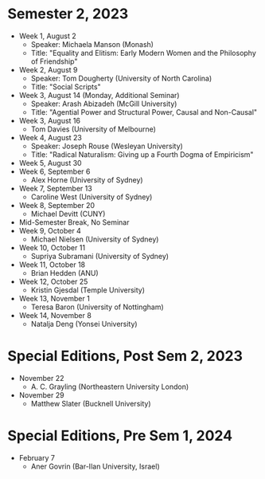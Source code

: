 # Semester 2, 2023

* Week 1, August 2
  * Speaker: Michaela Manson (Monash)
  * Title: "Equality and Elitism: Early Modern Women and the Philosophy of Friendship"
* Week 2, August 9
  * Speaker: Tom Dougherty (University of North Carolina)
  * Title: "Social Scripts"
* Week 3, August 14 (Monday, Additional Seminar)
  * Speaker: Arash Abizadeh (McGill University)
  * Title: "Agential Power and Structural Power, Causal and Non-Causal"
* Week 3, August 16
  * Tom Davies (University of Melbourne)
* Week 4, August 23
  * Speaker: Joseph Rouse (Wesleyan University)
  * Title: "Radical Naturalism: Giving up a Fourth Dogma of Empiricism"
* Week 5, August 30
* Week 6, September 6
  * Alex Horne (University of Sydney)
* Week 7, September 13
  * Caroline West (University of Sydney)
* Week 8, September 20
  * Michael Devitt (CUNY)
* Mid-Semester Break, No Seminar
* Week 9, October 4
  * Michael Nielsen (University of Sydney)
* Week 10, October 11
  * Supriya Subramani (University of Sydney)
* Week 11, October 18
  * Brian Hedden (ANU)
* Week 12, October 25
  * Kristin Gjesdal (Temple University)
* Week 13, November 1
  * Teresa Baron (University of Nottingham)
* Week 14, November 8
  * Natalja Deng (Yonsei University)

# Special Editions, Post Sem 2, 2023

* November 22
  * A. C. Grayling (Northeastern University London)
* November 29
  * Matthew Slater (Bucknell University)

# Special Editions, Pre Sem 1, 2024

* February 7
  * Aner Govrin (Bar-Ilan University, Israel) 
